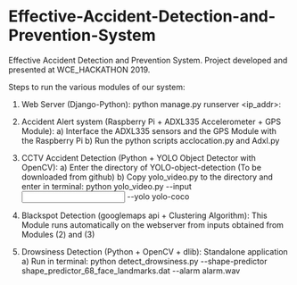 # Effective-Accident-Detection-and-Prevention-System
Effective Accident Detection and Prevention System. Project developed and presented at WCE_HACKATHON 2019.

Steps to run the various modules of our system:

1) Web Server (Django-Python): python manage.py runserver <ip_addr>:<port>

2) Accident Alert system (Raspberry Pi + ADXL335 Accelerometer + GPS Module): 
	a) Interface the ADXL335 sensors and the GPS Module with the Raspberry Pi 
	b) Run the python scripts acclocation.py and Adxl.py

3) CCTV Accident Detection (Python + YOLO Object Detector with OpenCV):
	a) Enter the directory of YOLO-object-detection (To be downloaded from github)
	b) Copy yolo_video.py to the directory and enter in terminal: 
	python yolo_video.py --input <input path to video> --yolo yolo-coco 

4) Blackspot Detection (googlemaps api + Clustering Algorithm): This Module runs automatically on the webserver from inputs obtained from Modules (2) and (3)

5) Drowsiness Detection (Python + OpenCV + dlib): Standalone application
	a) Run in terminal: python detect_drowsiness.py --shape-predictor shape_predictor_68_face_landmarks.dat --alarm alarm.wav
